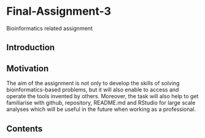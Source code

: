 # Final-Assignment-3
Bioinformatics related assignment
## Introduction
## Motivation
The aim of the assignment is not only to develop the skills of solving bioinformatics-based problems, but it will also enable to access and operate the tools invented by others. Moreover, the task will also help to get familiarise with github, repository, README.md and RStudio for large scale analyses which will be useful in the future when working as a professional.
## Contents
## 
## 
